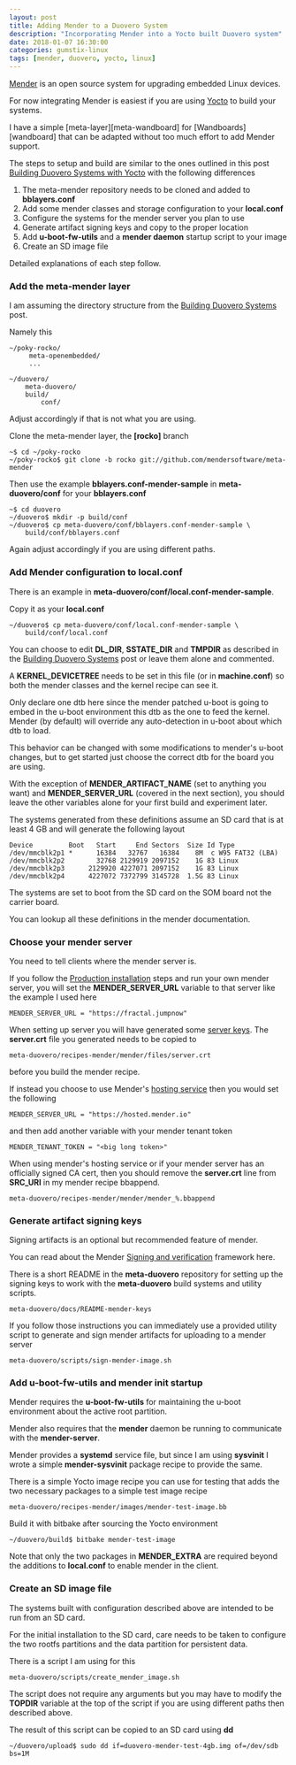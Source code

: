 ```yaml
---
layout: post
title: Adding Mender to a Duovero System
description: "Incorporating Mender into a Yocto built Duovero system"
date: 2018-01-07 16:30:00
categories: gumstix-linux 
tags: [mender, duovero, yocto, linux]
---
```


[Mender][mender-io] is an open source system for upgrading embedded Linux devices.

For now integrating Mender is easiest if you are using [Yocto][yocto] to build your systems.

I have a simple [meta-layer][meta-wandboard] for [Wandboards][wandboard] that can be adapted without too much effort to add Mender support.

The steps to setup and build are similar to the ones outlined in this post [Building Duovero Systems with Yocto][duovero-yocto] with the following differences   

1. The meta-mender repository needs to be cloned and added to **bblayers.conf**
2. Add some mender classes and storage configuration to your **local.conf**
3. Configure the systems for the mender server you plan to use
4. Generate artifact signing keys and copy to the proper location
5. Add **u-boot-fw-utils** and a **mender daemon** startup script to your image
6. Create an SD image file

Detailed explanations of each step follow.

### Add the meta-mender layer

I am assuming the directory structure from the [Building Duovero Systems][duovero-yocto] post.

Namely this

    ~/poky-rocko/
         meta-openembedded/
         ...

    ~/duovero/
        meta-duovero/
        build/
            conf/

Adjust accordingly if that is not what you are using.

Clone the meta-mender layer, the **[rocko]** branch

    ~$ cd ~/poky-rocko
    ~/poky-rocko$ git clone -b rocko git://github.com/mendersoftware/meta-mender

Then use the example **bblayers.conf-mender-sample** in **meta-duovero/conf** for your **bblayers.conf**

    ~$ cd duovero
    ~/duovero$ mkdir -p build/conf
    ~/duovero$ cp meta-duovero/conf/bblayers.conf-mender-sample \
        build/conf/bblayers.conf

Again adjust accordingly if you are using different paths.

### Add Mender configuration to local.conf

There is an example in **meta-duovero/conf/local.conf-mender-sample**.

Copy it as your **local.conf**

    ~/duovero$ cp meta-duovero/conf/local.conf-mender-sample \
        build/conf/local.conf

You can choose to edit **DL\_DIR**, **SSTATE\_DIR** and **TMPDIR** as described in the [Building Duovero Systems][duovero-yocto] post or leave them alone and commented.

A **KERNEL\_DEVICETREE** needs to be set in this file (or in **machine.conf**) so both the mender classes and the kernel recipe can see it. 

Only declare one dtb here since the mender patched u-boot is going to embed in the u-boot environment this dtb as the one to feed the kernel. Mender (by default) will override any auto-detection in u-boot about which dtb to load. 

This behavior can be changed with some modifications to mender's u-boot changes, but to get started just choose the correct dtb for the board you are using.

With the exception of **MENDER\_ARTIFACT\_NAME** (set to anything you want) and **MENDER\_SERVER\_URL** (covered in the next section), you should leave the other variables alone for your first build and experiment later.

The systems generated from these definitions assume an SD card that is at least 4 GB and will generate the following layout

    Device         Boot   Start     End Sectors  Size Id Type
    /dev/mmcblk2p1 *      16384   32767   16384    8M  c W95 FAT32 (LBA)
    /dev/mmcblk2p2        32768 2129919 2097152    1G 83 Linux
    /dev/mmcblk2p3      2129920 4227071 2097152    1G 83 Linux
    /dev/mmcblk2p4      4227072 7372799 3145728  1.5G 83 Linux

The systems are set to boot from the SD card on the SOM board not the carrier board.

You can lookup all these definitions in the mender documentation.

### Choose your mender server

You need to tell clients where the mender server is.

If you follow the [Production installation][mender-server-production-install] steps and run your own mender server, you will set the **MENDER\_SERVER\_URL** variable to that server like the example I used here

    MENDER_SERVER_URL = "https://fractal.jumpnow"

When setting up server you will have generated some [server keys][server-keys]. The **server.crt** file you generated needs to be copied to

    meta-duovero/recipes-mender/mender/files/server.crt

before you build the mender recipe.

If instead you choose to use Mender's [hosting service][hosted-mender-io-signup] then you would set the following

    MENDER_SERVER_URL = "https://hosted.mender.io"

and then add another variable with your mender tenant token

    MENDER_TENANT_TOKEN = "<big long token>" 

When using mender's hosting service or if your mender server has an officially signed CA cert, then you should remove the **server.crt** line from **SRC_URI** in my mender recipe bbappend.

    meta-duovero/recipes-mender/mender/mender_%.bbappend

### Generate artifact signing keys

Signing artifacts is an optional but recommended feature of mender.

You can read about the Mender [Signing and verification][signing-and-verification] framework here.

There is a short README in the **meta-duovero** repository for setting up the signing keys to work with the **meta-duovero** build systems and utility scripts.

    meta-duovero/docs/README-mender-keys

If you follow those instructions you can immediately use a provided utility script to generate and sign mender artifacts for uploading to a mender server

    meta-duovero/scripts/sign-mender-image.sh
 
### Add u-boot-fw-utils and mender init startup

Mender requires the **u-boot-fw-utils** for maintaining the u-boot environment about the active root partition.

Mender also requires that the **mender** daemon be running to communicate with the **mender-server**.

Mender provides a **systemd** service file, but since I am using **sysvinit** I wrote a simple **mender-sysvinit** package recipe to provide the same.

There is a simple Yocto image recipe you can use for testing that adds the two necessary packages to a simple test image recipe

    meta-duovero/recipes-mender/images/mender-test-image.bb

Build it with bitbake after sourcing the Yocto environment

    ~/duovero/build$ bitbake mender-test-image 

Note that only the two packages in **MENDER\_EXTRA** are required beyond the additions to **local.conf** to enable mender in the client.

### Create an SD image file

The systems built with configuration described above are intended to be run from an SD card.

For the initial installation to the SD card, care needs to be taken to configure the two rootfs partitions and the data partition for persistent data.

There is a script I am using for this

    meta-duovero/scripts/create_mender_image.sh

The script does not require any arguments but you may have to modify the **TOPDIR** variable at the top of the script if you are using different paths then described above.

The result of this script can be copied to an SD card using **dd**

    ~/duovero/upload$ sudo dd if=duovero-mender-test-4gb.img of=/dev/sdb bs=1M  



[mender-io]: https://mender.io/what-is-mender
[yocto]: https://www.yoctoproject.org/
[meta-duovero]: https://github.com/jumpnow/meta-wandboard
[duovero]: https://store.gumstix.com/coms/duovero-coms.html
[duovero-yocto]: http://www.jumpnowtek.com/gumstix-linux/Duovero-Systems-with-Yocto.html
[hosted-mender-io-signup]: https://mender.io/signup
[mender-server-production-install]: https://docs.mender.io/1.3/administration/production-installation
[server-keys]: https://docs.mender.io/1.3/administration/production-installation#certificates-and-keys
[signing-and-verification]: https://docs.mender.io/1.3/artifacts/signing-and-verification